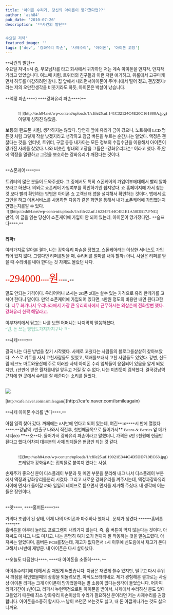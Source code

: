 ```yaml
---
title: '아이폰 수리기, 당신의 아이폰이 망가졌다면??'
author: 'ash84'
pub_date: '2010-07-26'
description: '**사건의 발단** 


수요일 저녁'
featured_image: ''
tags: ['dev', '강화유리 파손', '사제수리', '아이폰', '아이폰 고장']
---
```



<div style="LINE-HEIGHT: 2"></div>  
<span lang="EN-US"><?xml:namespace prefix = o /?>
<span style="FONT-SIZE: 10pt"><span style="FONT-FAMILY: Dotum">**사건의 발단** </span></span>

</span>

  
<div style="LINE-HEIGHT: 2"></div>  
<span style="FONT-SIZE: 10pt"><span style="FONT-FAMILY: Dotum">수요일 저녁</span></span><span lang="EN-US"><span style="FONT-SIZE: 10pt"><span style="FONT-FAMILY: Dotum"> 9</span></span></span><span style="FONT-SIZE: 10pt"><span style="FONT-FAMILY: Dotum">시 즘</span></span><span lang="EN-US"><span style="FONT-SIZE: 10pt"><span style="FONT-FAMILY: Dotum">, </span></span></span><span style="FONT-SIZE: 10pt"><span style="FONT-FAMILY: Dotum">부모님차를 타고 회사에서 귀가하던 저는 계속 아이폰을 만지작</span></span><span lang="EN-US"><span style="FONT-SIZE: 10pt"><span style="FONT-FAMILY: Dotum">, </span></span></span><span style="FONT-SIZE: 10pt"><span style="FONT-FAMILY: Dotum">만지작 거리고 있었습니다</span></span><span lang="EN-US"><span style="FONT-SIZE: 10pt"><span style="FONT-FAMILY: Dotum">. </span></span></span><span style="FONT-SIZE: 10pt"><span style="FONT-FAMILY: Dotum">여느때 처럼</span></span><span lang="EN-US"><span style="FONT-SIZE: 10pt"><span style="FONT-FAMILY: Dotum">, </span></span></span><span style="FONT-SIZE: 10pt"><span style="FONT-FAMILY: Dotum">트위터의 친구들과 이런 저런 애기하고</span></span><span lang="EN-US"><span style="FONT-SIZE: 10pt"><span style="FONT-FAMILY: Dotum">, </span></span></span><span style="FONT-SIZE: 10pt"><span style="FONT-FAMILY: Dotum">위룰에서 고구마캐면서 하루를 마갑하려면 찰나</span></span><span lang="EN-US"><span style="FONT-SIZE: 10pt"><span style="FONT-FAMILY: Dotum">. </span></span></span><span style="FONT-SIZE: 10pt"><span style="FONT-FAMILY: Dotum">집 앞에서 내리면서아이폰이 주머니에서 떨어 졌고</span></span><span lang="EN-US"><span style="FONT-SIZE: 10pt"><span style="FONT-FAMILY: Dotum">, </span></span></span><span style="FONT-SIZE: 10pt"><span style="FONT-FAMILY: Dotum">괜찮겠지</span></span><span lang="EN-US"><span style="FONT-SIZE: 10pt"><span style="FONT-FAMILY: Dotum">? </span></span></span><span style="FONT-SIZE: 10pt"><span style="FONT-FAMILY: Dotum">라는 저의 오만한생각을 비웃기라도 하듯</span></span><span lang="EN-US"><span style="FONT-SIZE: 10pt"><span style="FONT-FAMILY: Dotum">, </span></span></span><span style="FONT-SIZE: 10pt"><span style="FONT-FAMILY: Dotum">아이폰은 박살이 났습니다</span></span><span lang="EN-US"><span style="FONT-SIZE: 10pt"><span style="FONT-FAMILY: Dotum">. </span></span></span>

  
<div style="LINE-HEIGHT: 2"></div>  
<span lang="EN-US"><span style="FONT-SIZE: 10pt"><span style="FONT-FAMILY: Dotum"> </span></span>

</span>

  
<div style="LINE-HEIGHT: 2"></div>  
<span style="FONT-SIZE: 10pt"><span style="FONT-FAMILY: Dotum">**액정 파손**</span></span><span lang="EN-US"><span style="FONT-SIZE: 10pt"><span style="FONT-FAMILY: Dotum">**? **</span></span></span><span style="FONT-SIZE: 10pt"><span style="FONT-FAMILY: Dotum">**강화유리 파손**</span></span><span lang="EN-US"><span style="FONT-SIZE: 10pt"><span style="FONT-FAMILY: Dotum">**?**</span></span></span>

  
<div style="LINE-HEIGHT: 2"></div>  
<span lang="EN-US"><span style="FONT-SIZE: 10pt"><span style="FONT-FAMILY: Dotum"> <figure class="wp-caption aligncenter" style="width: 500px">![ ](http://ash84.net/wp-content/uploads/1/cfile25.uf.141C32124C4E20C161888A.jpg)<figcaption class="wp-caption-text">이렇게 심하진 않았음.</figcaption></figure></span></span>

</span>

  
<div style="LINE-HEIGHT: 2"></div>  
<span style="FONT-SIZE: 10pt"><span style="FONT-FAMILY: Dotum"></span></span>

보통의 핸드폰 처럼<span lang="EN-US"><span style="FONT-SIZE: 10pt"><span style="FONT-FAMILY: Dotum">, </span></span></span><span style="FONT-SIZE: 10pt"><span style="FONT-FAMILY: Dotum">생각하지는 않았다</span></span><span lang="EN-US"><span style="FONT-SIZE: 10pt"><span style="FONT-FAMILY: Dotum">. </span></span></span><span style="FONT-SIZE: 10pt"><span style="FONT-FAMILY: Dotum">당연히 앞에 유리가 금이 갔으니</span></span><span lang="EN-US"><span style="FONT-SIZE: 10pt"><span style="FONT-FAMILY: Dotum">, </span></span></span><span style="FONT-SIZE: 10pt"><span style="FONT-FAMILY: Dotum">노트북에</span></span><span lang="EN-US"><span style="FONT-SIZE: 10pt"><span style="FONT-FAMILY: Dotum"> LCD </span></span></span><span style="FONT-SIZE: 10pt"><span style="FONT-FAMILY: Dotum">멍든것 처럼 그렇게 작살 낫겠지라고 생각하고 잠금 버튼을 누르는 순간</span></span><span lang="EN-US"><span style="FONT-SIZE: 10pt"><span style="FONT-FAMILY: Dotum">,</span></span></span><span style="FONT-SIZE: 10pt"><span style="FONT-FAMILY: Dotum">나는 알았다</span></span><span lang="EN-US"><span style="FONT-SIZE: 10pt"><span style="FONT-FAMILY: Dotum">. </span></span></span><span style="FONT-SIZE: 10pt"><span style="FONT-FAMILY: Dotum">액정은 괜찮다는 것을</span></span><span lang="EN-US"><span style="FONT-SIZE: 10pt"><span style="FONT-FAMILY: Dotum">. </span></span></span><span style="FONT-SIZE: 10pt"><span style="FONT-FAMILY: Dotum">인터넷</span></span><span lang="EN-US"><span style="FONT-SIZE: 10pt"><span style="FONT-FAMILY: Dotum">, </span></span></span><span style="FONT-SIZE: 10pt"><span style="FONT-FAMILY: Dotum">트위터</span></span><span lang="EN-US"><span style="FONT-SIZE: 10pt"><span style="FONT-FAMILY: Dotum">, </span></span></span><span style="FONT-SIZE: 10pt"><span style="FONT-FAMILY: Dotum">구글 등등 내가아는 모든 정보의 수집수단을 이용해서 아이폰이망가진 사례를 찾았다</span></span><span lang="EN-US"><span style="FONT-SIZE: 10pt"><span style="FONT-FAMILY: Dotum">. </span></span></span><span style="FONT-SIZE: 10pt"><span style="FONT-FAMILY: Dotum">나와 비슷한 형태의 고장을 그들은 </span></span><span lang="EN-US"><span style="FONT-SIZE: 10pt"><span style="FONT-FAMILY: Dotum">“</span></span></span><span style="FONT-SIZE: 10pt"><span style="FONT-FAMILY: Dotum">강화유리파손</span></span><span lang="EN-US"><span style="FONT-SIZE: 10pt"><span style="FONT-FAMILY: Dotum">” </span></span></span><span style="FONT-SIZE: 10pt"><span style="FONT-FAMILY: Dotum">이라고 했다</span></span><span lang="EN-US"><span style="FONT-SIZE: 10pt"><span style="FONT-FAMILY: Dotum">. </span></span></span><span style="FONT-SIZE: 10pt"><span style="FONT-FAMILY: Dotum">즉</span></span><span lang="EN-US"><span style="FONT-SIZE: 10pt"><span style="FONT-FAMILY: Dotum">,</span></span></span><span style="FONT-SIZE: 10pt"><span style="FONT-FAMILY: Dotum">안에 액정을 멀쩡하고 그것을 보호하는 강화유리가 깨졌다는 것이다</span></span><span lang="EN-US"><span style="FONT-SIZE: 10pt"><span style="FONT-FAMILY: Dotum">. </span></span></span>

  
<div style="LINE-HEIGHT: 2"></div>  
<span lang="EN-US"><span style="mso-spacerun: yes"><span style="FONT-SIZE: 10pt"><span style="FONT-FAMILY: Dotum"> </span></span></span></span>

  
<div style="LINE-HEIGHT: 2"></div>  
<span style="FONT-SIZE: 10pt"><span style="FONT-FAMILY: Dotum">**쇼폰케어**</span></span><span lang="EN-US"><span style="FONT-SIZE: 10pt"><span style="FONT-FAMILY: Dotum">**?**</span></span></span>

  
<div style="LINE-HEIGHT: 2"></div>  
<span lang="EN-US"><span style="FONT-SIZE: 10pt"><span style="FONT-FAMILY: Dotum"> </span></span>

</span>

  
<div style="LINE-HEIGHT: 2"></div>  
<span style="FONT-SIZE: 10pt"><span style="FONT-FAMILY: Dotum">트위터의 많은 분들이 도와주셨다</span></span><span lang="EN-US"><span style="FONT-SIZE: 10pt"><span style="FONT-FAMILY: Dotum">. </span></span></span><span style="FONT-SIZE: 10pt"><span style="FONT-FAMILY: Dotum">그 중에서도 특히 쇼폰케어의 가입여부에대해서 빨리 알아보라고 하셨다</span></span><span lang="EN-US"><span style="FONT-SIZE: 10pt"><span style="FONT-FAMILY: Dotum">. </span></span></span><span style="FONT-SIZE: 10pt"><span style="FONT-FAMILY: Dotum">의외로 쇼폰케어 가입여부를 확인하기엔 쉽지않다</span></span><span lang="EN-US"><span style="FONT-SIZE: 10pt"><span style="FONT-FAMILY: Dotum">. </span></span></span><span style="FONT-SIZE: 10pt"><span style="FONT-FAMILY: Dotum">쇼 홈페이지에 가서 찾는 것 보다 빨리 확인하는 방법은 아이폰 쇼 고객센터 앱을 설치해서 확인하는 것이다</span></span><span lang="EN-US"><span style="FONT-SIZE: 10pt"><span style="FONT-FAMILY: Dotum">. </span></span></span><span style="FONT-SIZE: 10pt"><span style="FONT-FAMILY: Dotum">앱에서 로그인을 하고 이용서비스를 사용하면 다음과 같은 화면을 통해서 내가 쇼폰케어에 가입했는지 안했는지를알 수 있다</span></span><span lang="EN-US"><span style="FONT-SIZE: 10pt"><span style="FONT-FAMILY: Dotum">. </span></span></span>

  
<div style="LINE-HEIGHT: 2"></div>  
<span lang="EN-US"><span style="FONT-SIZE: 10pt"><span style="FONT-FAMILY: Dotum"> ![](http://ash84.net/wp-content/uploads/1/cfile22.uf.16234F144C4E1E1A58DB17.PNG)</span></span>

</span>

  
<div style="LINE-HEIGHT: 2"></div>  
<span style="FONT-SIZE: 10pt"><span style="FONT-FAMILY: Dotum">  
 만약</span></span><span lang="EN-US"><span style="FONT-SIZE: 10pt"><span style="FONT-FAMILY: Dotum">, </span></span></span><span style="FONT-SIZE: 10pt"><span style="FONT-FAMILY: Dotum">이 글을 읽는 당신이 쇼폰케어에 가입이 안 되어 있는데</span></span><span lang="EN-US"><span style="FONT-SIZE: 10pt"><span style="FONT-FAMILY: Dotum">, </span></span></span><span style="FONT-SIZE: 10pt"><span style="FONT-FAMILY: Dotum">아이폰이 망가졌다면</span></span><span lang="EN-US"><span style="FONT-SIZE: 10pt"><span style="FONT-FAMILY: Dotum">.. </span></span></span><span style="FONT-SIZE: 10pt"><span style="FONT-FAMILY: Dotum">**슬프다**</span></span><span lang="EN-US"><span style="FONT-SIZE: 10pt"><span style="FONT-FAMILY: Dotum">**.**</span></span></span>

  
<div style="LINE-HEIGHT: 2"></div>  
<span lang="EN-US"><span style="FONT-SIZE: 10pt"><span style="FONT-FAMILY: Dotum">   
</span></span>

</span><span style="FONT-SIZE: 10pt"><span style="FONT-FAMILY: Dotum">**리퍼**</span></span><span lang="EN-US"><span style="FONT-SIZE: 10pt"><span style="FONT-FAMILY: Dotum">**?**</span></span></span>

  
<div style="LINE-HEIGHT: 2"></div>  
<span lang="EN-US"><span style="FONT-SIZE: 10pt"><span style="FONT-FAMILY: Dotum"></span></span>

</span>

  
<div style="LINE-HEIGHT: 2"></div>  
<span style="FONT-SIZE: 10pt"><span style="FONT-FAMILY: Dotum">여러가지로 알아본 결과</span></span><span lang="EN-US"><span style="FONT-SIZE: 10pt"><span style="FONT-FAMILY: Dotum">, </span></span></span><span style="FONT-SIZE: 10pt"><span style="FONT-FAMILY: Dotum">나는 강화유리 파손을 당했고</span></span><span lang="EN-US"><span style="FONT-SIZE: 10pt"><span style="FONT-FAMILY: Dotum">, </span></span></span><span style="FONT-SIZE: 10pt"><span style="FONT-FAMILY: Dotum">쇼폰케어라는 이상한 서비스도 가입되어 있지 않다</span></span><span lang="EN-US"><span style="FONT-SIZE: 10pt"><span style="FONT-FAMILY: Dotum">. </span></span></span><span style="FONT-SIZE: 10pt"><span style="FONT-FAMILY: Dotum">그렇다면 리퍼를받을 때</span></span><span lang="EN-US"><span style="FONT-SIZE: 10pt"><span style="FONT-FAMILY: Dotum">, </span></span></span><span style="FONT-SIZE: 10pt"><span style="FONT-FAMILY: Dotum">수리비를 얼마를 내야 할까</span></span><span lang="EN-US"><span style="FONT-SIZE: 10pt"><span style="FONT-FAMILY: Dotum">? </span></span></span><span style="FONT-SIZE: 10pt"><span style="FONT-FAMILY: Dotum">아니</span></span><span lang="EN-US"><span style="FONT-SIZE: 10pt"><span style="FONT-FAMILY: Dotum">, </span></span></span><span style="FONT-SIZE: 10pt"><span style="FONT-FAMILY: Dotum">사실은 리퍼를 받을 때 수리비를 내야 한다는 것 자체도 몰랐던 나다</span></span><span lang="EN-US"><span style="FONT-SIZE: 10pt"><span style="FONT-FAMILY: Dotum">. </span></span></span>

  
<div style="LINE-HEIGHT: 2"></div>  
<span lang="EN-US"><span style="FONT-SIZE: 10pt"><span style="FONT-FAMILY: Dotum"> </span></span>

</span>

  
<div style="LINE-HEIGHT: 2"></div>  
<font color="#e31600"><span lang="EN-US"><span style="FONT-SIZE: 10pt"><span style="FONT-FAMILY: Dotum">**<span style="FONT-SIZE: 24pt">294000</span>**</span></span></span><span style="FONT-SIZE: 10pt"><span style="FONT-FAMILY: Dotum">**<span style="FONT-SIZE: 24pt">원</span>**</span></span></font><span lang="EN-US"><span style="FONT-SIZE: 10pt"><span style="FONT-FAMILY: Dotum">**<span style="FONT-SIZE: 24pt"><font color="#e31600">.</font></span>**</span></span></span>

  
<div style="LINE-HEIGHT: 2"></div>  
<span lang="EN-US"><span style="FONT-SIZE: 10pt"><span style="FONT-FAMILY: Dotum"> </span></span>

</span>

  
<div style="LINE-HEIGHT: 2"></div>  
<span style="FONT-SIZE: 10pt"><span style="FONT-FAMILY: Dotum">말도 안되는 가격이다</span></span><span lang="EN-US"><span style="FONT-SIZE: 10pt"><span style="FONT-FAMILY: Dotum">. </span></span></span><span style="FONT-SIZE: 10pt"><span style="FONT-FAMILY: Dotum">우리어머니 쓰시는</span></span><span lang="EN-US"><span style="FONT-SIZE: 10pt"><span style="FONT-FAMILY: Dotum"> 2G</span></span></span><span style="FONT-SIZE: 10pt"><span style="FONT-FAMILY: Dotum">폰</span></span><span lang="EN-US"><span style="FONT-SIZE: 10pt"><span style="FONT-FAMILY: Dotum"> 2</span></span></span><span style="FONT-SIZE: 10pt"><span style="FONT-FAMILY: Dotum">대는 살수 있는 가격으로 유리 판떼기를 고쳐야 한다니 말이다</span></span><span lang="EN-US"><span style="FONT-SIZE: 10pt"><span style="FONT-FAMILY: Dotum">. </span></span></span><span style="FONT-SIZE: 10pt"><span style="FONT-FAMILY: Dotum">만약 쇼폰케어에 가입되어 있다면</span></span><span lang="EN-US"><span style="FONT-SIZE: 10pt"><span style="FONT-FAMILY: Dotum">, 5</span></span></span><span style="FONT-SIZE: 10pt"><span style="FONT-FAMILY: Dotum">만원 정도의 비용만 내면 된다고한다</span></span><span lang="EN-US"><span style="FONT-SIZE: 10pt"><span style="FONT-FAMILY: Dotum">. </span></span></span><span style="FONT-SIZE: 10pt"><span style="FONT-FAMILY: Dotum"><font class="Apple-style-span" color="#c8056a">너무 화가나서 우리나라에서 가장 큰 유리회사에서 근무하시는 외삼촌께 전화할뻔 했다</font></span></span><span lang="EN-US"><span style="FONT-SIZE: 10pt"><span style="FONT-FAMILY: Dotum"><font class="Apple-style-span" color="#c8056a">. </font></span></span></span><span style="FONT-SIZE: 10pt"><span style="FONT-FAMILY: Dotum"><font class="Apple-style-span" color="#c8056a">강화유리 한짝 해달라고</font></span></span><span lang="EN-US"><span style="FONT-SIZE: 10pt"><span style="FONT-FAMILY: Dotum"><font class="Apple-style-span" color="#c8056a">. </font></span></span></span>

  
<div style="LINE-HEIGHT: 2"></div>  
<span lang="EN-US"><span style="FONT-SIZE: 10pt"><span style="FONT-FAMILY: Dotum"> </span></span>

</span>

  
<div style="LINE-HEIGHT: 2"></div>  
<span style="FONT-SIZE: 10pt"><span style="FONT-FAMILY: Dotum">이부자리에서 뒹그는 나를 보면 어머니는 나지막히 말씀하셨다</span></span><span lang="EN-US"><span style="FONT-SIZE: 10pt"><span style="FONT-FAMILY: Dotum">. </span></span></span>

  
<div style="LINE-HEIGHT: 2"></div>  
<font color="#6abb9a"><span lang="EN-US"><span style="FONT-SIZE: 10pt"><span style="FONT-FAMILY: Dotum">“</span></span></span><span style="FONT-SIZE: 10pt"><span style="FONT-FAMILY: Dotum">넌</span></span><span lang="EN-US"><span style="FONT-SIZE: 10pt"><span style="FONT-FAMILY: Dotum">, </span></span></span><span style="FONT-SIZE: 10pt"><span style="FONT-FAMILY: Dotum">돈 쓰는 방법도가지가지구나 ㅋ</span></span><span lang="EN-US"><span style="FONT-SIZE: 10pt"><span style="FONT-FAMILY: Dotum">”</span></span></span></font>

  
<div style="LINE-HEIGHT: 2"></div>  
<span lang="EN-US"><span style="FONT-SIZE: 10pt"><span style="FONT-FAMILY: Dotum"> </span></span>

</span>

  
<div style="LINE-HEIGHT: 2"></div>  
<span style="FONT-SIZE: 10pt"><span style="FONT-FAMILY: Dotum">**사제**</span></span><span lang="EN-US"><span style="FONT-SIZE: 10pt"><span style="FONT-FAMILY: Dotum">**?**</span></span></span>

  
<div style="LINE-HEIGHT: 2"></div>  
<span lang="EN-US"><span style="FONT-SIZE: 10pt"><span style="FONT-FAMILY: Dotum"> </span></span>

</span>

  
<div style="LINE-HEIGHT: 2"></div>  
<span style="FONT-SIZE: 10pt"><span style="FONT-FAMILY: Dotum">결국 나는 다른 방법을 찾기 시작했다</span></span><span lang="EN-US"><span style="FONT-SIZE: 10pt"><span style="FONT-FAMILY: Dotum">. </span></span></span><span style="FONT-SIZE: 10pt"><span style="FONT-FAMILY: Dotum">사제로 고쳤다는 사람들의 블로그를샅샅히 찾아보았다</span></span><span lang="EN-US"><span style="FONT-SIZE: 10pt"><span style="FONT-FAMILY: Dotum">. </span></span></span><span style="FONT-SIZE: 10pt"><span style="FONT-FAMILY: Dotum">스스로 키트를 사서 고친사람들도 있었고</span></span><span lang="EN-US"><span style="FONT-SIZE: 10pt"><span style="FONT-FAMILY: Dotum">, </span></span></span><span style="FONT-SIZE: 10pt"><span style="FONT-FAMILY: Dotum">택배를보내서 고친 사람들도 있었다</span></span><span lang="EN-US"><span style="FONT-SIZE: 10pt"><span style="FONT-FAMILY: Dotum">. </span></span></span><span style="FONT-SIZE: 10pt"><span style="FONT-FAMILY: Dotum">강변</span></span><span lang="EN-US"><span style="FONT-SIZE: 10pt"><span style="FONT-FAMILY: Dotum">, </span></span></span><span style="FONT-SIZE: 10pt"><span style="FONT-FAMILY: Dotum">신도림 테크노 마트와용산에 주로 이러한 사제 아이폰 수리 업체들이 응집되어 있음을 알게 되었지만</span></span><span lang="EN-US"><span style="FONT-SIZE: 10pt"><span style="FONT-FAMILY: Dotum">, 1</span></span></span><span style="FONT-SIZE: 10pt"><span style="FONT-FAMILY: Dotum">년만에 받은 월차를내일 앞두고 거길 갈 수 없다</span></span><span lang="EN-US"><span style="FONT-SIZE: 10pt"><span style="FONT-FAMILY: Dotum">. </span></span></span><span style="FONT-SIZE: 10pt"><span style="FONT-FAMILY: Dotum">나는 미친듯이 검색했다</span></span><span lang="EN-US"><span style="FONT-SIZE: 10pt"><span style="FONT-FAMILY: Dotum">. </span></span></span><span style="FONT-SIZE: 10pt"><span style="FONT-FAMILY: Dotum">결국강남역 근처에 한 곳에서 수리를 잘 해준다는 소리를 들었다</span></span><span lang="EN-US"><span style="FONT-SIZE: 10pt"><span style="FONT-FAMILY: Dotum">. </span></span></span>

  
<div style="LINE-HEIGHT: 2"></div>  
<span lang="EN-US"><span style="FONT-SIZE: 10pt"><span style="FONT-FAMILY: Dotum"> </span></span>

</span>

  
<span lang="EN-US"><span style="FONT-SIZE: 10pt"><span style="FONT-FAMILY: Dotum">![](http://ash84.net/wp-content/uploads/1/cfile25.uf.191F35264C4D5D3D42BB19.png)  
</span></span>

</span>

  
<div style="LINE-HEIGHT: 2"></div>  
<span lang="EN-US">[<span style="FONT-SIZE: 10pt"><span style="FONT-FAMILY: Dotum">http://cafe.naver.com/ismileagain</span></span>](http://cafe.naver.com/ismileagain)</span>

  
<div style="LINE-HEIGHT: 2"></div>  
<span lang="EN-US"><span style="FONT-SIZE: 10pt"><span style="FONT-FAMILY: Dotum"> </span></span>

</span>

  
<div style="LINE-HEIGHT: 2"></div>  
<span style="FONT-SIZE: 10pt"><span style="FONT-FAMILY: Dotum">**사제 아이폰 수리를 받다**</span></span><span lang="EN-US"><span style="FONT-SIZE: 10pt"><span style="FONT-FAMILY: Dotum">**.**</span></span></span>

  
<div style="LINE-HEIGHT: 2"></div>  
<span lang="EN-US"><span style="FONT-SIZE: 10pt"><span style="FONT-FAMILY: Dotum"> </span></span>

</span>

  
<div style="LINE-HEIGHT: 2"></div>  
<span style="FONT-SIZE: 10pt"><span style="FONT-FAMILY: Dotum">아침 일찍 찾아 갔다</span></span><span lang="EN-US"><span style="FONT-SIZE: 10pt"><span style="FONT-FAMILY: Dotum">. </span></span></span><span style="FONT-SIZE: 10pt"><span style="FONT-FAMILY: Dotum">까페에는</span></span><span lang="EN-US"><span style="FONT-SIZE: 10pt"><span style="FONT-FAMILY: Dotum"> 8</span></span></span><span style="FONT-SIZE: 10pt"><span style="FONT-FAMILY: Dotum">시반에 연다고 되어 있는데</span></span><span lang="EN-US"><span style="FONT-SIZE: 10pt"><span style="FONT-FAMILY: Dotum">, </span></span></span><span style="FONT-SIZE: 10pt"><span style="FONT-FAMILY: Dotum">여긴</span></span><span lang="EN-US"><span style="FONT-SIZE: 10pt"><span style="FONT-FAMILY: Dotum">**10**</span></span></span><span style="FONT-SIZE: 10pt"><span style="FONT-FAMILY: Dotum">**시 반에 열었다**</span></span><span lang="EN-US"><span style="FONT-SIZE: 10pt"><span style="FONT-FAMILY: Dotum">**.**</span></span></span><span style="FONT-SIZE: 10pt"><span style="FONT-FAMILY: Dotum">강남역</span></span><span lang="EN-US"><span style="FONT-SIZE: 10pt"><span style="FONT-FAMILY: Dotum"> 1</span></span></span><span style="FONT-SIZE: 10pt"><span style="FONT-FAMILY: Dotum">번출구 나와서 직진후</span></span><span lang="EN-US"><span style="FONT-SIZE: 10pt"><span style="FONT-FAMILY: Dotum">, </span></span></span><span style="FONT-SIZE: 10pt"><span style="FONT-FAMILY: Dotum">첫번째골목으로 들어가서</span></span>**<span lang="EN-US"><span style="FONT-SIZE: 10pt"><span style="FONT-FAMILY: Dotum"> Beans & Berries </span></span></span><span style="FONT-SIZE: 10pt"><span style="FONT-FAMILY: Dotum">앞 메가시티</span></span><span lang="EN-US"><span style="FONT-SIZE: 10pt"><span style="FONT-FAMILY: Dotum">809 </span></span></span>**<span style="FONT-SIZE: 10pt"><span style="FONT-FAMILY: Dotum">**호**다</span></span><span lang="EN-US"><span style="FONT-SIZE: 10pt"><span style="FONT-FAMILY: Dotum">. </span></span></span><span style="FONT-SIZE: 10pt"><span style="FONT-FAMILY: Dotum">들어가서 강화유리 파손이라고 말했더니</span></span><span lang="EN-US"><span style="FONT-SIZE: 10pt"><span style="FONT-FAMILY: Dotum">, </span></span></span><span style="FONT-SIZE: 10pt"><span style="FONT-FAMILY: Dotum">가격은</span></span><span lang="EN-US"><span style="FONT-SIZE: 10pt"><span style="FONT-FAMILY: Dotum"> 6</span></span></span><span style="FONT-SIZE: 10pt"><span style="FONT-FAMILY: Dotum">만</span></span><span lang="EN-US"><span style="FONT-SIZE: 10pt"><span style="FONT-FAMILY: Dotum"> 5</span></span></span><span style="FONT-SIZE: 10pt"><span style="FONT-FAMILY: Dotum">천원에 현금만 된다고 했다</span></span><span lang="EN-US"><span style="FONT-SIZE: 10pt"><span style="FONT-FAMILY: Dotum">.</span></span></span><span style="FONT-SIZE: 10pt"><span style="FONT-FAMILY: Dotum">어차피 대부분의 사제 업체들은 현금만 되는 것 같다</span></span><span lang="EN-US"><span style="FONT-SIZE: 10pt"><span style="FONT-FAMILY: Dotum">. </span></span></span>

  
<div style="LINE-HEIGHT: 2"></div>  
<span lang="EN-US"><span style="FONT-SIZE: 10pt"><span style="FONT-FAMILY: Dotum"> <figure class="wp-caption aligncenter" style="width: 500px">![](http://ash84.net/wp-content/uploads/1/cfile25.uf.19021E344C4D5DD719EC63.jpg)<figcaption class="wp-caption-text">프레임과 강화유리는 접착물로 붙여져 있다는 사실. </figcaption></figure></span></span>

</span>

  
<div style="LINE-HEIGHT: 2"></div>  
<span style="FONT-SIZE: 10pt"><span style="FONT-FAMILY: Dotum">  
</span></span>

  
<span style="FONT-SIZE: 10pt"><span style="FONT-FAMILY: Dotum">손재주가 좋으신 분이 디스플레이 부분과 뒷 메인 부분을 분리해 내고 나서 디스플레이 부분에서 액정과 강화유리를분리 시켰다</span></span><span lang="EN-US"><span style="FONT-SIZE: 10pt"><span style="FONT-FAMILY: Dotum">. </span></span></span><span style="FONT-SIZE: 10pt"><span style="FONT-FAMILY: Dotum">그리고 새로운 강화유리를 껴주시는데</span></span><span lang="EN-US"><span style="FONT-SIZE: 10pt"><span style="FONT-FAMILY: Dotum">, </span></span></span><span style="FONT-SIZE: 10pt"><span style="FONT-FAMILY: Dotum">액정과강화유리 사이에 먼지가 들어갈 까바 일일히 테이프로 뜯으면서 먼지를 제거해 주셨다</span></span><span lang="EN-US"><span style="FONT-SIZE: 10pt"><span style="FONT-FAMILY: Dotum">. 내 생각에 이분들은 장인이다.</span></span></span>

  
<div style="LINE-HEIGHT: 2"></div>  
<span lang="EN-US"><span style="FONT-SIZE: 10pt"><span style="FONT-FAMILY: Dotum"> </span></span>

</span>

  
<div style="LINE-HEIGHT: 2"></div>  
<span style="FONT-SIZE: 10pt"><span style="FONT-FAMILY: Dotum">**앗**</span></span><span lang="EN-US"><span style="FONT-SIZE: 10pt"><span style="FONT-FAMILY: Dotum">**, **</span></span></span><span style="FONT-SIZE: 10pt"><span style="FONT-FAMILY: Dotum">**홈버튼**</span></span><span lang="EN-US"><span style="FONT-SIZE: 10pt"><span style="FONT-FAMILY: Dotum">**?**</span></span></span>

  
<div style="LINE-HEIGHT: 2"></div>  
<span lang="EN-US"><span style="FONT-SIZE: 10pt"><span style="FONT-FAMILY: Dotum"> </span></span>

</span>

  
<div style="LINE-HEIGHT: 2"></div>  
<span style="FONT-SIZE: 10pt"><span style="FONT-FAMILY: Dotum">거의다 조립이 된 상태</span></span><span lang="EN-US"><span style="FONT-SIZE: 10pt"><span style="FONT-FAMILY: Dotum">, </span></span></span><span style="FONT-SIZE: 10pt"><span style="FONT-FAMILY: Dotum">이제 나의 아이폰과 마주하나 했더니</span></span><span lang="EN-US"><span style="FONT-SIZE: 10pt"><span style="FONT-FAMILY: Dotum">.. </span></span></span><span style="FONT-SIZE: 10pt"><span style="FONT-FAMILY: Dotum">문제가 생겼다</span></span><span lang="EN-US"><span style="FONT-SIZE: 10pt"><span style="FONT-FAMILY: Dotum">.****</span></span></span><span style="FONT-SIZE: 10pt"><span style="FONT-FAMILY: Dotum">**홈버튼**</span></span><span lang="EN-US"><span style="FONT-SIZE: 10pt"><span style="FONT-FAMILY: Dotum">**!**</span></span></span>

  
<div style="LINE-HEIGHT: 2"></div>  
<span style="FONT-SIZE: 10pt"><span style="FONT-FAMILY: Dotum">홈버튼을 아무리 눌러도 프로그램이 내려가지 않는다</span></span><span lang="EN-US"><span style="FONT-SIZE: 10pt"><span style="FONT-FAMILY: Dotum">. </span></span></span><span style="FONT-SIZE: 10pt"><span style="FONT-FAMILY: Dotum">즉</span></span><span lang="EN-US"><span style="FONT-SIZE: 10pt"><span style="FONT-FAMILY: Dotum">, </span></span></span><span style="FONT-SIZE: 10pt"><span style="FONT-FAMILY: Dotum">홈 버튼이 먹지 않는다는 것이다</span></span><span lang="EN-US"><span style="FONT-SIZE: 10pt"><span style="FONT-FAMILY: Dotum">. </span></span></span><span style="FONT-SIZE: 10pt"><span style="FONT-FAMILY: Dotum">아저씨도 미치고</span></span><span lang="EN-US"><span style="FONT-SIZE: 10pt"><span style="FONT-FAMILY: Dotum">, </span></span></span><span style="FONT-SIZE: 10pt"><span style="FONT-FAMILY: Dotum">나도 미치고</span></span><span lang="EN-US"><span style="FONT-SIZE: 10pt"><span style="FONT-FAMILY: Dotum">. </span></span></span><span style="FONT-SIZE: 10pt"><span style="FONT-FAMILY: Dotum">나는 분명히 여기 오기 전까지 잘 작동하는 것을 말씀드렸다</span></span><span lang="EN-US"><span style="FONT-SIZE: 10pt"><span style="FONT-FAMILY: Dotum">. </span></span></span><span style="FONT-SIZE: 10pt"><span style="FONT-FAMILY: Dotum">아저씨는 알았다며</span></span><span lang="EN-US"><span style="FONT-SIZE: 10pt"><span style="FONT-FAMILY: Dotum">, </span></span></span><span style="FONT-SIZE: 10pt"><span style="FONT-FAMILY: Dotum">홈버튼</span></span><span lang="EN-US"><span style="FONT-SIZE: 10pt"><span style="FONT-FAMILY: Dotum"> PCB</span></span></span><span style="FONT-SIZE: 10pt"><span style="FONT-FAMILY: Dotum">를찾는데</span></span><span lang="EN-US"><span style="FONT-SIZE: 10pt"><span style="FONT-FAMILY: Dotum">, </span></span></span><span style="FONT-SIZE: 10pt"><span style="FONT-FAMILY: Dotum">재고가 없다면서</span></span><span lang="EN-US"><span style="FONT-SIZE: 10pt"><span style="FONT-FAMILY: Dotum"> 1</span></span></span><span style="FONT-SIZE: 10pt"><span style="FONT-FAMILY: Dotum">시 이후에 신도림에서 재고가 온다고해서</span></span><span lang="EN-US"><span style="FONT-SIZE: 10pt"><span style="FONT-FAMILY: Dotum">1</span></span></span><span style="FONT-SIZE: 10pt"><span style="FONT-FAMILY: Dotum">시반에 재방문</span></span><span lang="EN-US"><span style="FONT-SIZE: 10pt"><span style="FONT-FAMILY: Dotum">. </span></span></span><span style="FONT-SIZE: 10pt"><span style="FONT-FAMILY: Dotum">내 아이폰은 다시 살아났다</span></span><span lang="EN-US"><span style="FONT-SIZE: 10pt"><span style="FONT-FAMILY: Dotum">. </span></span></span>

  
<div style="LINE-HEIGHT: 2"></div>  
<span lang="EN-US"><span style="FONT-SIZE: 10pt"><span style="FONT-FAMILY: Dotum"> </span></span>

</span>

  
<div style="LINE-HEIGHT: 2"></div>  
<span style="FONT-SIZE: 10pt"><span style="FONT-FAMILY: Dotum">**오늘도 다짐한다**</span></span><span lang="EN-US"><span style="FONT-SIZE: 10pt"><span style="FONT-FAMILY: Dotum">**. **</span></span></span><span style="FONT-SIZE: 10pt"><span style="FONT-FAMILY: Dotum">**내 아이폰을 소중히**</span></span><span lang="EN-US"><span style="FONT-SIZE: 10pt"><span style="FONT-FAMILY: Dotum">**. **</span></span></span>

  
<div style="LINE-HEIGHT: 2"></div>  
<span lang="EN-US"><span style="FONT-SIZE: 10pt"><span style="FONT-FAMILY: Dotum"> </span></span>

</span>

  
<div style="LINE-HEIGHT: 2"></div>  
<span style="FONT-SIZE: 10pt"><span style="FONT-FAMILY: Dotum">아이폰수리기에 대해서 좀 재밌게 써봤습니다</span></span><span lang="EN-US"><span style="FONT-SIZE: 10pt"><span style="FONT-FAMILY: Dotum">. </span></span></span><span style="FONT-SIZE: 10pt"><span style="FONT-FAMILY: Dotum">지금은 재밌게 쓸수 있지만</span></span><span lang="EN-US"><span style="FONT-SIZE: 10pt"><span style="FONT-FAMILY: Dotum">, </span></span></span><span style="FONT-SIZE: 10pt"><span style="FONT-FAMILY: Dotum">떨구고 다시 주워서 깨짐을 확인했을때의 상황을 되돌려보면</span></span><span lang="EN-US"><span style="FONT-SIZE: 10pt"><span style="FONT-FAMILY: Dotum">, </span></span></span><span style="FONT-SIZE: 10pt"><span style="FONT-FAMILY: Dotum">아직도쓰라리네요</span></span><span lang="EN-US"><span style="FONT-SIZE: 10pt"><span style="FONT-FAMILY: Dotum">. </span></span></span><span style="FONT-SIZE: 10pt"><span style="FONT-FAMILY: Dotum">제가 경험해본 결과로는 사실상 아이폰 리퍼는 크게 아이폰이 망가졌을때는 별 소용이 없다는생각이 들었습니다</span></span><span lang="EN-US"><span style="FONT-SIZE: 10pt"><span style="FONT-FAMILY: Dotum">. </span></span></span><span style="FONT-SIZE: 10pt"><span style="FONT-FAMILY: Dotum">어차피 리퍼기간이</span></span><span lang="EN-US"><span style="FONT-SIZE: 10pt"><span style="FONT-FAMILY: Dotum"> 1</span></span></span><span style="FONT-SIZE: 10pt"><span style="FONT-FAMILY: Dotum">년이고</span></span><span lang="EN-US"><span style="FONT-SIZE: 10pt"><span style="FONT-FAMILY: Dotum">, </span></span></span><span style="FONT-SIZE: 10pt"><span style="FONT-FAMILY: Dotum">리퍼시 누런액정으로된 아이폰을 받아서</span></span><span lang="EN-US"><span style="FONT-SIZE: 10pt"><span style="FONT-FAMILY: Dotum">, </span></span></span><span style="FONT-SIZE: 10pt"><span style="FONT-FAMILY: Dotum">사제에서 수리하신 분도 있다고들었기 때문에 최소 강화유리 파손이상의 수리가 필요하신 분이라면 저는 사제수리를 권장합니다</span></span><span lang="EN-US"><span style="FONT-SIZE: 10pt"><span style="FONT-FAMILY: Dotum">. </span></span></span><span style="FONT-SIZE: 10pt"><span style="FONT-FAMILY: Dotum">아이폰을소중히 합시다</span></span><span lang="EN-US"><span style="FONT-SIZE: 10pt"><span style="FONT-FAMILY: Dotum">.^^ </span></span></span><span style="FONT-SIZE: 10pt"><span style="FONT-FAMILY: Dotum">남이 쓰던폰 쓰는것도 싫고</span></span><span lang="EN-US"><span style="FONT-SIZE: 10pt"><span style="FONT-FAMILY: Dotum">, </span></span></span><span style="FONT-SIZE: 10pt"><span style="FONT-FAMILY: Dotum">내 돈 아깝게나가는 것도 싫으니까요</span></span><span lang="EN-US"><span style="FONT-SIZE: 10pt"><span style="FONT-FAMILY: Dotum">. </span></span></span>

  
<div style="LINE-HEIGHT: 2"></div>  
<span lang="EN-US"><span style="FONT-SIZE: 10pt"><span style="FONT-FAMILY: Dotum"> </span></span>

</span>

  
<div style="LINE-HEIGHT: 2"></div>  
<font class="Apple-style-span" face="Dotum" size="3"><span class="Apple-style-span" style="LINE-HEIGHT: 26px; FONT-SIZE: 13px">  
</span></font>



